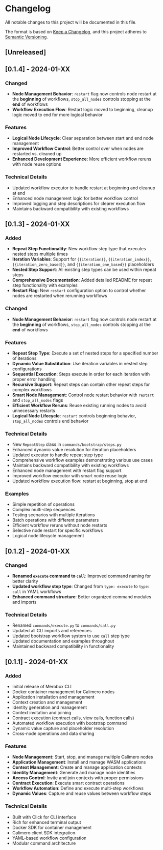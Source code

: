 # Changelog

All notable changes to this project will be documented in this file.

The format is based on [Keep a Changelog](https://keepachangelog.com/en/1.0.0/),
and this project adheres to [Semantic Versioning](https://semver.org/spec/v2.0.0.html).

## [Unreleased]

## [0.1.4] - 2024-01-XX

### Changed
- **Node Management Behavior**: `restart` flag now controls node restart at the **beginning** of workflows, `stop_all_nodes` controls stopping at the **end** of workflows
- **Workflow Execution Flow**: Restart logic moved to beginning, cleanup logic moved to end for more logical behavior

### Features
- **Logical Node Lifecycle**: Clear separation between start and end node management
- **Improved Workflow Control**: Better control over when nodes are restarted vs. cleaned up
- **Enhanced Development Experience**: More efficient workflow reruns with node reuse options

### Technical Details
- Updated workflow executor to handle restart at beginning and cleanup at end
- Enhanced node management logic for better workflow control
- Improved logging and step descriptions for clearer execution flow
- Maintains backward compatibility with existing workflows

## [0.1.3] - 2024-01-XX

### Added
- **Repeat Step Functionality**: New workflow step type that executes nested steps multiple times
- **Iteration Variables**: Support for `{{iteration}}`, `{{iteration_index}}`, `{{iteration_zero_based}}`, and `{{iteration_one_based}}` placeholders
- **Nested Step Support**: All existing step types can be used within repeat steps
- **Comprehensive Documentation**: Added detailed README for repeat step functionality with examples
- **Restart Flag**: New `restart` configuration option to control whether nodes are restarted when rerunning workflows

### Changed
- **Node Management Behavior**: `restart` flag now controls node restart at the **beginning** of workflows, `stop_all_nodes` controls stopping at the **end** of workflows

### Features
- **Repeat Step Type**: Execute a set of nested steps for a specified number of iterations
- **Dynamic Value Substitution**: Use iteration variables in nested step configurations
- **Sequential Execution**: Steps execute in order for each iteration with proper error handling
- **Recursive Support**: Repeat steps can contain other repeat steps for complex workflows
- **Smart Node Management**: Control node restart behavior with `restart` and `stop_all_nodes` flags
- **Efficient Workflow Reruns**: Reuse existing running nodes to avoid unnecessary restarts
- **Logical Node Lifecycle**: `restart` controls beginning behavior, `stop_all_nodes` controls end behavior

### Technical Details
- New `RepeatStep` class in `commands/bootstrap/steps.py`
- Enhanced dynamic value resolution for iteration placeholders
- Updated executor to handle repeat step type
- Comprehensive workflow examples demonstrating various use cases
- Maintains backward compatibility with existing workflows
- Enhanced node management with restart flag support
- Improved workflow executor with smart node reuse logic
- Updated workflow execution flow: restart at beginning, stop at end

### Examples
- Simple repetition of operations
- Complex multi-step sequences
- Testing scenarios with multiple iterations
- Batch operations with different parameters
- Efficient workflow reruns without node restarts
- Selective node restart for specific workflows
- Logical node lifecycle management

## [0.1.2] - 2024-01-XX

### Changed
- **Renamed `execute` command to `call`**: Improved command naming for better clarity
- **Updated workflow step type**: Changed from `type: execute` to `type: call` in YAML workflows
- **Enhanced command structure**: Better organized command modules and imports

### Technical Details
- Renamed `commands/execute.py` to `commands/call.py`
- Updated all CLI imports and references
- Updated bootstrap workflow system to use `call` step type
- Updated documentation and examples throughout
- Maintained backward compatibility in functionality

## [0.1.1] - 2024-01-XX

### Added
- Initial release of Merobox CLI
- Docker container management for Calimero nodes
- Application installation and management
- Context creation and management
- Identity generation and management
- Context invitation and joining
- Contract execution (contract calls, view calls, function calls)
- Automated workflow execution with bootstrap command
- Dynamic value capture and placeholder resolution
- Cross-node operations and data sharing

### Features
- **Node Management**: Start, stop, and manage multiple Calimero nodes
- **Application Management**: Install and manage WASM applications
- **Context Management**: Create and manage application contexts
- **Identity Management**: Generate and manage node identities
- **Access Control**: Invite and join contexts with proper permissions
- **Contract Execution**: Execute smart contract operations
- **Workflow Automation**: Define and execute multi-step workflows
- **Dynamic Values**: Capture and reuse values between workflow steps

### Technical Details
- Built with Click for CLI interface
- Rich for enhanced terminal output
- Docker SDK for container management
- Calimero client SDK integration
- YAML-based workflow configuration
- Modular command architecture